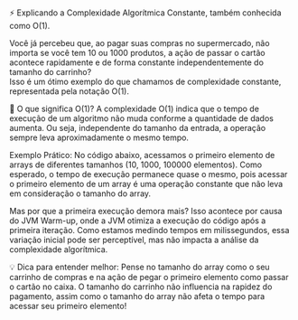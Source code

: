 ⚡️ Explicando a Complexidade Algorítmica Constante, também conhecida como O(1).

Você já percebeu que, ao pagar suas compras no supermercado, não importa se você tem 10 ou 1000 produtos, a ação de passar o cartão acontece rapidamente e de forma constante independentemente do tamanho do carrinho?\
Isso é um ótimo exemplo do que chamamos de complexidade constante, representada pela notação O(1).

📌 O que significa O(1)?
A complexidade O(1) indica que o tempo de execução de um algoritmo não muda conforme a quantidade de dados aumenta. 
Ou seja, independente do tamanho da entrada, a operação sempre leva aproximadamente o mesmo tempo.

Exemplo Prático:
No código abaixo, acessamos o primeiro elemento de arrays de diferentes tamanhos (10, 1000, 100000 elementos). 
Como esperado, o tempo de execução permanece quase o mesmo, pois acessar o primeiro elemento de um array é uma 
operação constante que não leva em consideração o tamanho do array.

Mas por que a primeira execução demora mais?
Isso acontece por causa do JVM Warm-up, onde a JVM otimiza a execução do código após a primeira iteração. 
Como estamos medindo tempos em milissegundos, essa variação inicial pode ser perceptível, 
mas não impacta a análise da complexidade algorítmica.

💡 Dica para entender melhor:
Pense no tamanho do array como o seu carrinho de compras e na ação de pegar o primeiro elemento como 
passar o cartão no caixa. O tamanho do carrinho não influencia na rapidez do pagamento, 
assim como o tamanho do array não afeta o tempo para acessar seu primeiro elemento!

